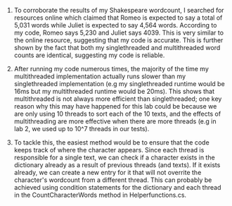 1) To corroborate the results of my Shakespeare wordcount, I searched for resources online which claimed that Romeo is expected to say a total of 5,031 words while Juliet is expected to say 4,564 words. According to my code, Romeo says 5,230 and Juliet says 4039. This is very similar to the online resource, suggesting that my code is accurate. This is further shown by the fact that both my singlethreaded and multithreaded word counts are identical, suggesting my code is reliable.

2) After running my code numerous times, the majority of the time my multithreaded implementation actually runs slower than my singlethreaded implementation (e.g my singlethreaded runtime would be 16ms but my multithreaded runtime would be 20ms). This shows that multithreaded is not always more efficient than singlethreaded; one key reason why this may have happened for this lab could be because we are only using 10 threads to sort each of the 10 texts, and the effects of multithreading are more effective when there are more threads (e.g in lab 2, we used up to 10^7 threads in our tests).

3) To tackle this, the easiest method would be to ensure that the code keeps track of where the character appears. Since each thread is responsible for a single text, we can check if a character exists in the dictionary already as a result of previous threads (and texts). If it exists already, we can create a new entry for it that will not overrite the character's wordcount from a different thread. This can probably be achieved using condition statements for the dictionary and each thread in the CountCharacterWords method in Helperfunctions.cs.
